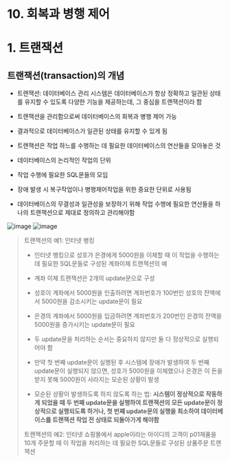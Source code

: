 # 10. 회복과 병행 제어

# 1. 트랜잭션
## 트랜잭션(transaction)의 개념
* 트랜잭션: 데이터베이스 관리 시스템은 데이터베이스가 항상 정확하고 일관된 상태를 유지할 수 있도록 다양한 기능을 제공하는데, 그 중심을 트랜잭션이라 함
* 트랜잭션을 관리함으로써 데이터베이스의 회복과 병행 제어 가능
* 결과적으로 데이터베이스가 일관된 상태를 유지할 수 있게 됨

* 트랜잭션은 작업 하느를 수행하는 데 필요한 데이터베이스의 연산들을 모아놓은 것
* 데이터베이스의 논리적인 작업의 단위
* 작업 수행에 필요한 SQL문들의 모임
* 장애 발생 시 복구작업이나 병행제어작업을 위한 중요한 단위로 사용됨
* 데이터베이스의 무결성과 일관성을 보장하기 위해 작업 수행에 필요한 연산들을 하나의 트랜잭션으로 제대로 정의하고 관리해야함

![image](https://github.com/qlkdkd/Database/assets/71871927/1a939547-ae33-4a61-8f74-0833840dc376)
![image](https://github.com/qlkdkd/Database/assets/71871927/15988c32-0e67-4849-8ad4-22d05f1f7592)

> 트랜잭션의 예1: 인터넷 뱅킹
> * 인터넷 뱅킹으로 성호가 은경에게 5000원을 이체할 때 이 작업을 수행하는 데 필요한 SQL문들로 구성된 계좌이체 트랜잭션의 예
> * 계좌 이체 트랜잭션은 2개의 update문으로 구성
> * 성호이 계좌에서 5000원을 인출하려면 계좌번호가 100번인 성호의 잔액에서 5000원을 감소시키는 update문이 필요
> * 은경의 계좌에서 5000원을 입금하려면 계좌번호가 200번인 은경의 잔액을 5000원을 증가시키는 update문이 필요
> * 두 update문을 처리하는 순서는 중요하지 않지만 둘 다 정상적으로 실행되어야 함
> * 만약 첫 번째 update문이 실행된 후 시스템에 장애가 발생하여 두 번째 update문이 실행되지 않으면, 성호가 5000원을 이체했으나 은경은 이 돈을 받지 못해 5000원이 사라지는 모순된 상황이 발생
>
> * 모순된 상황이 발생하도록 하지 않도록 하는 법: **시스템이 정상적으로 작동하게 되었을 때 두 번째 update문을 실행하여 트랜잭션의 모든 update문이 정상적으로 실행되도록 하거나, 첫 번쨰 update문의 실행을 최소하여 데이터베이스를 트랜잭션 작업 전 상태로 되돌아가게 해야함**
> 
> 트랜잭션의 예2: 인터넷 쇼핑몰에서 apple이라는 아이디의 고객이 p01제품을 10개 주문할 때 이 작업을 처리하는 데 필요한 SQL문들로 구성된 상품주문 트랜잭션
> 
